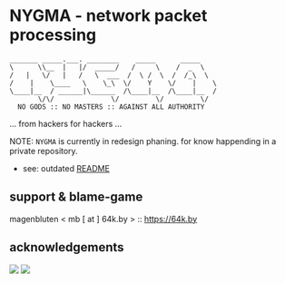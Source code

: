 # NYGMA - network packet processing

```
_______ _____.___. ________    _____      _____   
\      \\__  |   |/  _____/   /     \    /  _  \  
/   |   \/   |   /   \  ___  /  \ /  \  /  /_\  \ 
/    |    \____   \    \_\  \/    Y    \/    |    \
\____|__  / ______|\______  /\____|__  /\____|__  /
       \/\/              \/         \/         \/ 
  NO GODS :: NO MASTERS :: AGAINST ALL AUTHORITY
```

... from hackers for hackers ...

NOTE: `NYGMA` is currently in redesign phaning. for know happending in a private repository.

- see: outdated [README]( doc/README.md ) 

## support & blame-game

magenbluten < mb [ at ] 64k.by > :: <https://64k.by>

## acknowledgements

 <a href="https://bmbf.de"><img src="https://64k.by/assets/bmbf-gefoerdert.jpg"></a> <a href="https://prototypefund.de"><img src="https://64k.by/assets/ptfp.png"></a>

